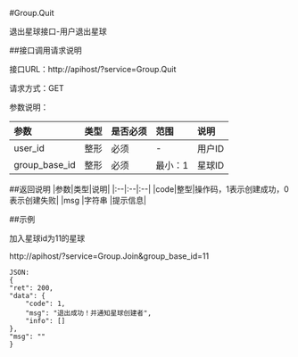 #Group.Quit

退出星球接口-用户退出星球

##接口调用请求说明

接口URL：http://apihost/?service=Group.Quit

请求方式：GET

参数说明：

|参数|类型|是否必须|范围|说明|
|:--|:--|:--|:--|:--|
|user_id|整形|必须|-|用户ID|
|group_base_id|整形|必须|最小：1 |星球ID|

##返回说明
|参数|类型|说明|
|:--|:--|:--|
|code|整型|操作码，1表示创建成功，0表示创建失败|
|msg                  |字符串 |提示信息|

##示例

加入星球id为11的星球

http://apihost/?service=Group.Join&group_base_id=11


    JSON:
    {
    "ret": 200,
    "data": {
        "code": 1,
        "msg": "退出成功！并通知星球创建者",
        "info": []
    },
    "msg": ""
	}
